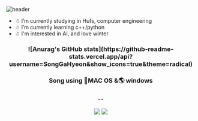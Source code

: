 ![header](https://capsule-render.vercel.app/api?type=waving&color=timeGradient&height=300&section=header&text=Song%20&fontSize=90)


- ☃ I’m currently studying in Hufs, computer engineering
- ☃ I’m currently learning c++/python
- ☃ I'm interested in AI, and love winter<br>


<div align="center">
<h3>![Anurag's GitHub stats](https://github-readme-stats.vercel.app/api?username=SongGaHyeon&show_icons=true&theme=radical)</h3></div>



<p>
<h3 align="center"> Song using 🍎MAC OS &🌎 windows</h3>
<h3 align="center"> -- </h3>


</p>
<p align="center">
<img src="https://img.shields.io/badge/Python-3776AB?style=for-the-badge&logo=Python&logoColor=white"/></a>
<img src="https://img.shields.io/badge/C++-00599C?style=for-the-badge&logo=cpp&logoColor=white"/>  </a>






